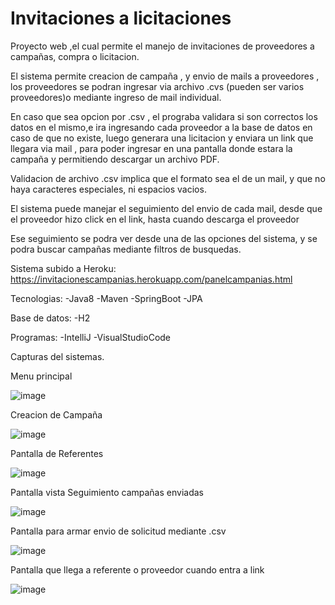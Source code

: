 # Invitaciones a licitaciones

Proyecto web ,el cual permite el manejo de invitaciones de proveedores a campañas, compra o licitacion.

El sistema permite creacion de campaña , y envio de mails a proveedores , los proveedores se podran ingresar via archivo .cvs (pueden ser varios proveedores)o mediante ingreso de mail individual.

En caso que sea opcion por .csv , el prograba validara si son correctos los datos en el mismo,e ira ingresando cada proveedor a la base de datos en caso de que no existe, luego
generara una licitacion y enviara un link que llegara via mail , para poder ingresar en una pantalla donde estara la campaña y permitiendo descargar un archivo PDF.

Validacion de archivo .csv implica que el formato sea el de un mail, y que no haya caracteres especiales, ni espacios vacios.

El sistema puede manejar el seguimiento del envio de cada mail, desde que el proveedor hizo click en el link, hasta cuando descarga el proveedor

Ese seguimiento se podra ver desde una de las opciones del sistema, y se podra buscar campañas mediante filtros de busquedas.

Sistema subido a Heroku: https://invitacionescampanias.herokuapp.com/panelcampanias.html

Tecnologias:
-Java8
-Maven
-SpringBoot
-JPA

Base de datos:
-H2

Programas:
-IntelliJ
-VisualStudioCode

Capturas del sistemas.

Menu principal

![image](https://user-images.githubusercontent.com/63264380/141693983-06359e01-ce7f-475f-a71b-2bd353a7acd4.png)

Creacion de Campaña

![image](https://user-images.githubusercontent.com/63264380/141693686-722a64be-a256-4902-872e-be94aef2b162.png)


Pantalla de Referentes

![image](https://user-images.githubusercontent.com/63264380/141693699-2e7d96a2-a4bb-4534-8e33-7c2a17d46091.png)


Pantalla vista Seguimiento campañas enviadas

![image](https://user-images.githubusercontent.com/63264380/141693735-03129b6b-9bcb-43eb-8e26-7f3b29045af9.png)

Pantalla para armar envio de solicitud mediante .csv

![image](https://user-images.githubusercontent.com/63264380/141693773-063abd19-0b1e-4556-90cd-4b536ff3fe35.png)

Pantalla que llega a referente o proveedor cuando entra a link

![image](https://user-images.githubusercontent.com/63264380/141694011-28f139a5-dafa-4dbc-a32d-4113dbe77c01.png)


